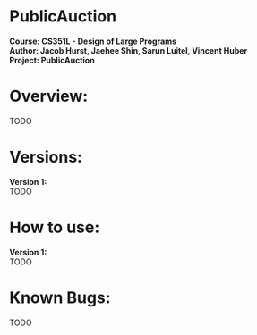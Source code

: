 # PublicAuction
<b>Course: CS351L - Design of Large Programs<br>
Author: Jacob Hurst, Jaehee Shin, Sarun Luitel, Vincent Huber<br>
Project: PublicAuction</b><br>

# Overview:
TODO<br>

# Versions:
<b>Version 1:</b><br>
TODO<br>

# How to use:
<b>Version 1:</b><br>
TODO<br>

# Known Bugs:
TODO<br>